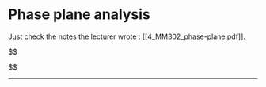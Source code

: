 # Phase plane analysis

Just check the notes the lecturer wrote : [[4_MM302_phase-plane.pdf]].

$$
 
$$

---
